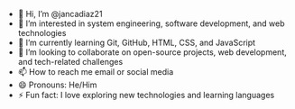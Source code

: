 - 👋 Hi, I’m @jancadiaz21
- 👀 I’m interested in system engineering, software development, and web technologies
- 🌱 I’m currently learning Git, GitHub, HTML, CSS, and JavaScript
- 💞️ I’m looking to collaborate on open-source projects, web development, and tech-related challenges
- 📫 How to reach me email or social media
- 😄 Pronouns: He/Him
- ⚡ Fun fact: I love exploring new technologies and learning languages

<!---
jancadiaz21/jancadiaz21 is a ✨ special ✨ repository because its `README.md` (this file) appears on your GitHub profile.
You can click the Preview link to take a look at your changes.
--->

